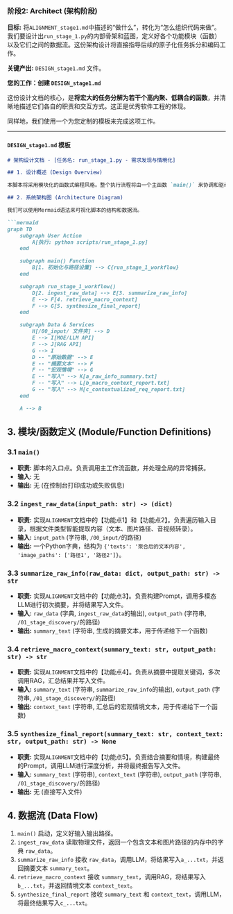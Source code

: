 

### **阶段2: Architect (架构阶段)**

**目标:** 将`ALIGNMENT_stage1.md`中描述的“做什么”，转化为“怎么组织代码来做”。我们要设计出`run_stage_1.py`的内部骨架和蓝图，定义好各个功能模块（函数）以及它们之间的数据流。这份架构设计将直接指导后续的原子化任务拆分和编码工作。

**关键产出:** `DESIGN_stage1.md` 文件。

**您的工作：创建 `DESIGN_stage1.md`**

这份设计文档的核心，是**将宏大的任务分解为若干个高内聚、低耦合的函数**，并清晰地描述它们各自的职责和交互方式。这正是优秀软件工程的体现。

同样地，我们使用一个为您定制的模板来完成这项工作。

---

#### **`DESIGN_stage1.md` 模板**

```markdown
# 架构设计文档 - [任务名: run_stage_1.py - 需求发现与情境化]

## 1. 设计概述 (Design Overview)

本脚本将采用模块化的函数式编程风格。整个执行流程将由一个主函数 `main()` 来协调和驱动。核心逻辑将被分解为三个独立的、职责清晰的子模块（函数），分别对应需求分析的三个主要步骤：信息摘要、情境检索和综合分析。所有配置信息（如文件路径、API密钥）将集中管理，便于维护。

## 2. 系统架构图 (Architecture Diagram)

我们可以使用Mermaid语法来可视化脚本的结构和数据流。

```mermaid
graph TD
    subgraph User Action
        A[执行: python scripts/run_stage_1.py]
    end

    subgraph main() Function
        B[1. 初始化与路径设置] --> C{run_stage_1_workflow}
    end

    subgraph run_stage_1_workflow()
        D[2. ingest_raw_data] --> E[3. summarize_raw_info]
        E --> F[4. retrieve_macro_context]
        F --> G[5. synthesize_final_report]
    end

    subgraph Data & Services
        H[/00_input/ 文件夹] --> D
        E --> I[MOE/LLM API]
        F --> J[RAG API]
        G --> I
        D -- "原始数据" --> E
        E -- "摘要文本" --> F
        F -- "宏观情境" --> G
        E -- "写入" --> K[a_raw_info_summary.txt]
        F -- "写入" --> L[b_macro_context_report.txt]
        G -- "写入" --> M[c_contextualized_req_report.txt]
    end

    A --> B
```

## 3. 模块/函数定义 (Module/Function Definitions)

### 3.1 `main()`
- **职责:** 脚本的入口点。负责调用主工作流函数，并处理全局的异常捕获。
- **输入:** 无
- **输出:** 无 (在控制台打印成功或失败信息)

### 3.2 `ingest_raw_data(input_path: str) -> (dict)`
- **职责:** 实现`ALIGNMENT`文档中的【功能点1】和【功能点2】。负责遍历输入目录，根据文件类型智能提取内容（文本、图片路径、音视频转录）。
- **输入:** `input_path` (字符串, `/00_input/`的路径)
- **输出:** 一个Python字典，结构为 `{'texts': '聚合后的文本内容', 'image_paths': ['路径1', '路径2']}`。

### 3.3 `summarize_raw_info(raw_data: dict, output_path: str) -> str`
- **职责:** 实现`ALIGNMENT`文档中的【功能点3】。负责构建Prompt，调用多模态LLM进行初次摘要，并将结果写入文件。
- **输入:** `raw_data` (字典, `ingest_raw_data`的输出), `output_path` (字符串, `/01_stage_discovery/`的路径)
- **输出:** `summary_text` (字符串, 生成的摘要文本，用于传递给下一个函数)

### 3.4 `retrieve_macro_context(summary_text: str, output_path: str) -> str`
- **职责:** 实现`ALIGNMENT`文档中的【功能点4】。负责从摘要中提取关键词，多次调用RAG，汇总结果并写入文件。
- **输入:** `summary_text` (字符串, `summarize_raw_info`的输出), `output_path` (字符串, `/01_stage_discovery/`的路径)
- **输出:** `context_text` (字符串, 汇总后的宏观情境文本，用于传递给下一个函数)

### 3.5 `synthesize_final_report(summary_text: str, context_text: str, output_path: str) -> None`
- **职责:** 实现`ALIGNMENT`文档中的【功能点5】。负责结合摘要和情境，构建最终的Prompt，调用LLM进行深度分析，并将最终报告写入文件。
- **输入:** `summary_text` (字符串), `context_text` (字符串), `output_path` (字符串, `/01_stage_discovery/`的路径)
- **输出:** 无 (直接写入文件)

## 4. 数据流 (Data Flow)

1. `main()` 启动，定义好输入输出路径。
2. `ingest_raw_data` 读取物理文件，返回一个包含文本和图片路径的内存中的字典 `raw_data`。
3. `summarize_raw_info` 接收 `raw_data`，调用LLM，将结果写入`a_...txt`，并返回摘要文本 `summary_text`。
4. `retrieve_macro_context` 接收 `summary_text`，调用RAG，将结果写入`b_...txt`，并返回情境文本 `context_text`。
5. `synthesize_final_report` 接收 `summary_text` 和 `context_text`，调用LLM，将最终结果写入`c_...txt`。

```

